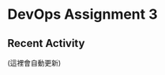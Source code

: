 # DevOps Assignment 3

## Recent Activity
<!--START_SECTION:activity-->
(這裡會自動更新)
<!--END_SECTION:activity-->
